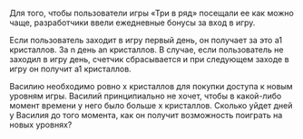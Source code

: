 Для того, чтобы пользователи игры «Три в ряд» посещали ее как можно чаще, разработчики ввели ежедневные бонусы за вход в игру.

Если пользователь заходит в игру первый день, он получает за это a1 кристаллов.
За n день an кристаллов.
В случае, если пользователь не заходил в игру день, счетчик сбрасывается и при следующем заходе в игру он получит a1 кристаллов.

Василию необходимо ровно x кристаллов для покупки доступа к новым уровням игры. Василий принципиально не хочет, чтобы в какой-либо момент времени у него было больше x кристаллов. Сколько уйдет дней у Василия до того момента, как он получит возможность поиграть на новых уровнях?
